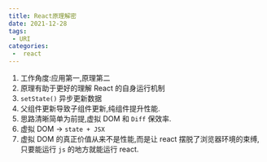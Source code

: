 ```yaml
---
title: React原理解密
date: 2021-12-28
tags:
 - URI
categories:
 -  react
---
```


1. 工作角度:应用第一,原理第二
2. 原理有助于更好的理解 React 的自身运行机制
3. `setState()` 异步更新数据
4. 父组件更新导致子组件更新,纯组件提升性能.
5. 思路清晰简单为前提,虚拟 DOM 和 `Diff` 保效率.
6. 虚拟 DOM -> `state + JSX`
7. 虚拟 DOM 的真正价值从来不是性能,而是让 react 摆脱了浏览器环境的束缚,只要能运行 `js` 的地方就能运行 react.